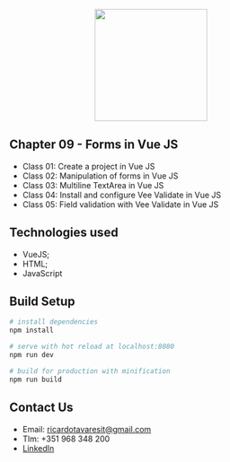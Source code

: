 <p align="center"><img src="https://www.vectorlogo.zone/logos/vuejs/vuejs-ar21.svg" width="200px"></p>

<h2>Chapter 09 - Forms in Vue JS</h2>

- Class 01: Create a project in Vue JS
- Class 02: Manipulation of forms in Vue JS
- Class 03: Multiline TextArea in Vue JS
- Class 04: Install and configure Vee Validate in Vue JS
- Class 05: Field validation with Vee Validate in Vue JS

## Technologies used

- VueJS;
- HTML;
- JavaScript


## Build Setup

``` bash
# install dependencies
npm install

# serve with hot reload at localhost:8080
npm run dev

# build for production with minification
npm run build
```

## Contact Us

- Email: ricardotavaresit@gmail.com
- Tlm: +351 968 348 200
- [LinkedIn](https://www.linkedin.com/in/ricardotavaresit/)
